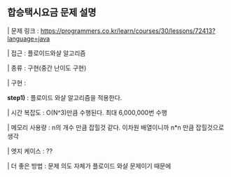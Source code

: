 ## 합승택시요금 문제 설명

| 문제 링크 : https://programmers.co.kr/learn/courses/30/lessons/72413?language=java

| 접근 : 플로이드와샬 알고리즘

| 종류 : 구현(중간 난이도 구현)

| 구현 :

**step1)** : 플로이드 와샬 알고리즘을 적용한다.

| 시간 복잡도 : O(N^3)만큼 수행된다. 최대 6,000,000번 수행

| 메모리 사용량 : n의 개수 만큼 잡힐것 같다. 이차원 배열이니까 n\*n 만큼 잡힐것으로 생각

| 엣지 케이스 : ??

| 더 좋은 방법 : 문제 의도 자체가 플로이드 와샬 문제이기 때문에
